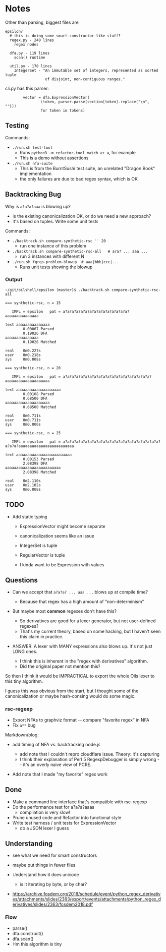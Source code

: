 Notes
=====

Other than parsing, biggest files are

    epsilon/
      # this is doing some smart-constructor-like stuff?
      regex.py - 248 lines
        regex nodes

      dfa.py - 119 lines 
        scan() runtime

      util.py - 170 lines
        IntegerSet - "An immutable set of integers, represented as sorted tuple
                      of disjoint, non-contiguous ranges."

cli.py has this parser:

            vector = dfa.ExpressionVector(
                    (token, parser.parse(section[token].replace("\n", "")))
                    for token in tokens)

## Testing

Commands:

- `./run.sh test-tool`
  - Runs `python3 -m refactor.tool match a+ a`, for example
  - This is a demo without assertions
- `./run.sh nfa-suite`
  - This is from the BurntSushi test suite, an unrelated "Dragon Book"
    implementation
  - the only failures are due to bad regex syntax, which is OK

## Backtracking Bug

Why is `a?a?a?aaa` is blowing up?

- Is the existing canonicalization OK, or do we need a new approach?
- It's based on tuples.  Write some unit tests

Commands:

- `./backtrack.sh compare-synthetic-rsc '' 20`
  - run one instance of this problem
- `./backtrack.sh compare-synthetic-rsc-all   # a?a? ... aaa ...`
  - run 3 instances with different N
- `./run.sh fgrep-problem-blowup  # aaa|bbb|ccc|...`
  - Runs unit tests showing the blowup

### Output

```
~/git/oilshell/epsilon (master)$ ./backtrack.sh compare-synthetic-rsc-all

=== synthetic-rsc, n = 15

   IMPL = epsilon   pat = a?a?a?a?a?a?a?a?a?a?a?a?a?a?a?aaaaaaaaaaaaaaa

text aaaaaaaaaaaaaaa
        0.00067 Parsed
        0.19026 DFA
aaaaaaaaaaaaaaa
        0.19026 Matched

real    0m0.227s
user    0m0.218s
sys     0m0.008s

=== synthetic-rsc, n = 20

   IMPL = epsilon   pat = a?a?a?a?a?a?a?a?a?a?a?a?a?a?a?a?a?a?a?a?aaaaaaaaaaaaaaaaaaaa

text aaaaaaaaaaaaaaaaaaaa
        0.00108 Parsed
        0.68500 DFA
aaaaaaaaaaaaaaaaaaaa
        0.68500 Matched

real    0m0.711s
user    0m0.711s
sys     0m0.000s

=== synthetic-rsc, n = 25

   IMPL = epsilon   pat = a?a?a?a?a?a?a?a?a?a?a?a?a?a?a?a?a?a?a?a?a?a?a?a?a?aaaaaaaaaaaaaaaaaaaaaaaaa

text aaaaaaaaaaaaaaaaaaaaaaaaa
        0.00153 Parsed
        2.08398 DFA
aaaaaaaaaaaaaaaaaaaaaaaaa
        2.08398 Matched

real    0m2.110s
user    0m2.102s
sys     0m0.008s
```

## TODO

- Add static typing
  - ExpressionVector might become separate
  - canonicalization seems like an issue

  - IntegerSet is tuple
  - RegularVector is tuple

  - I kinda want to be Expression with values

## Questions

- Can we accept that `a?a?a? ... aaa ...` blows up at compile time?
  - Because that regex has a high amount of "non-determinism"
- But maybe most **common** regexes don't have this?
  - So derivatives are good for a lexer generator, but not user-defined regexes?
  - That's my current theory, based on some hacking, but I haven't seen this claim in practice.

- ANSWER: A lexer with MANY expressions also blows up.  It's not just LONG ones.
  - I think this is inherent in the "regex with derivatives" algorithm.
  - Did the original paper not mention this?

So then I think it would be IMPRACTICAL to export the whole Oils lexer to this
tiny algorithm.

I guess this was obvious from the start, but I thought some of the
canonicalization or maybe hash-consing would do some magic.

### rsc-regexp

- Export NFAs to graphviz format -- compare "favorite regex" in NFA
- Fix `a**` bug

Markdown/blog:

- add timing of NFA vs. backtracking node.js
  - add note that I couldn't repro cloudflare issue.  Theory: it's capturing
  - I think their explanation of Perl 5 RegexpDebugger is simply wrong -- it's
    an overly naive view of PCRE.

- Add note that I made "my favorite" regex work

## Done

- Make a command line interface that's compatible with rsc-regexp
- Do the performance test for a?a?a?aaaa
  - compilation is very slow!
- Prune unused code and Refactor into functional style
- Write test harness / unit tests for ExpressionVector
  - do a JSON lexer I guess

## Understanding

- see what we need for smart constructors

- maybe put things in fewer files


- Understand how it does unicode
  - is it iterating by byte, or by char?

- <https://archive.fosdem.org/2018/schedule/event/python_regex_derivatives/attachments/slides/2363/export/events/attachments/python_regex_derivatives/slides/2363/fosdem2018.pdf>


### Flow

- parse()
- dfa.construct()
- dfa.scan()
- Hm this algorithm is tiny
